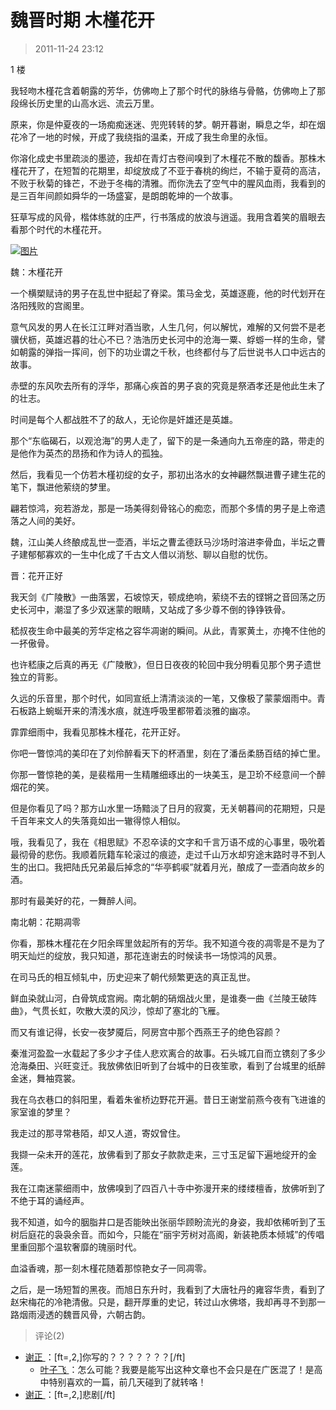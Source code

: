 # 魏晋时期 木槿花开

> 2011-11-24 23:12

1 楼

我轻吻木槿花含着朝露的芳华，仿佛吻上了那个时代的脉络与骨骼，仿佛吻上了那段绵长历史里的山高水远、流云万里。

原来，你是仲夏夜的一场痴痴迷迷、兜兜转转的梦。朝开暮谢，瞬息之华，却在烟花冷了一地的时候，开成了我绕指的温柔，开成了我生命里的永恒。

你溶化成史书里疏淡的墨迹，我却在青灯古卷间嗅到了木槿花不散的馥香。那株木槿花开了，在短暂的花期里，却绽放成了不亚于春桃的绚烂，不输于夏荷的高洁，不败于秋菊的锋芒，不逊于冬梅的清雅。而你洗去了空气中的腥风血雨，我看到的是三百年间颜如舜华的一场盛宴，是朗朗乾坤的一个故事。

狂草写成的风骨，楷体练就的庄严，行书落成的放浪与逍遥。我用含着笑的眉眼去看那个时代的木槿花开。

[![图片](https://pan.4a1801.life/d/NAS/Qzone_wyf/Blogs/images/AF9C9564.gif)](https://pan.4a1801.life/d/NAS/Qzone_wyf/Blogs/images/AF9C9564.gif)

魏：木槿花开

一个横槊赋诗的男子在乱世中挺起了脊梁。策马金戈，英雄逐鹿，他的时代划开在洛阳残败的宫阁里。

意气风发的男人在长江江畔对酒当歌，人生几何，何以解忧，难解的又何尝不是老骥伏枥，英雄迟暮的壮心不已？浩浩历史长河中的沧海一粟、蜉蝣一样的生命，譬如朝露的弹指一挥间，创下的功业谓之千秋，也终都付与了后世说书人口中远古的故事。

赤壁的东风吹去所有的浮华，那痛心疾首的男子哀的究竟是祭酒孝还是他此生未了的壮志。

时间是每个人都战胜不了的敌人，无论你是奸雄还是英雄。

那个“东临碣石，以观沧海”的男人走了，留下的是一条通向九五帝座的路，带走的是他作为英杰的昂扬和作为诗人的孤独。

然后，我看见一个仿若木槿初绽的女子，那初出洛水的女神翩然飘进曹子建生花的笔下，飘进他萦绕的梦里。

翩若惊鸿，宛若游龙，那是一场美得刻骨铭心的痴恋，而那个多情的男子是上帝遗落之人间的美好。

魏，江山美人终酿成乱世一壶酒，半坛之曹孟德跃马沙场时溶进李骨血，半坛之曹子建郁郁寡欢的一生中化成了千古文人借以消愁、聊以自慰的忧伤。

晋：花开正好

我天剑《广陵散》一曲落罢，石坡惊天，顿成绝响，萦绕不去的铿锵之音回荡之历史长河中，潮湿了多少双迷蒙的眼睛，又站成了多少尊不倒的铮铮铁骨。

嵇叔夜生命中最美的芳华定格之容华凋谢的瞬间。从此，青冢黄土，亦掩不住他的一抔傲骨。

也许嵇康之后真的再无《广陵散》，但日日夜夜的轮回中我分明看见那个男子遗世独立的背影。

久远的乐音里，那个时代，如同宣纸上清清淡淡的一笔，又像极了蒙蒙烟雨中。青石板路上蜿蜒开来的清浅水痕，就连呼吸里都带着淡雅的幽凉。

霏霏细雨中，我看见那株木槿花，花开正好。

你吧一瞥惊鸿的美印在了刘伶醉看天下的杯酒里，刻在了潘岳柔肠百结的掉亡里。

你那一瞥惊艳的美，是裴楷用一生精雕细琢出的一块美玉，是卫玠不经意间一个醉烟花的笑。

但是你看见了吗？那方山水里一场黯淡了日月的寂寞，无关朝暮间的花期短，只是千百年来文人的失落竟如出一辙得惊人相似。

哦，我看见了，我在《相思赋》不忍卒读的文字和千言万语不成的心事里，吸吮着最彻骨的悲伤。我顺着阮籍车轮滚过的痕迹，走过千山万水却穷途末路时寻不到人生的出口。我把陆氏兄弟最后掉念的“华亭鹤唳”就着月光，酿成了一壶酒向故乡的酒。

那时有最美好的花，一舞醉人间。

南北朝：花期凋零

你看，那株木槿花在夕阳余晖里敛起所有的芳华。我不知道今夜的凋零是不是为了明天灿烂的绽放，我只知道，那花连谢去的时候读书一场惊鸿的风景。

在司马氏的相互倾轧中，历史迎来了朝代频繁更迭的真正乱世。

鲜血染就山河，白骨筑成宫阙。南北朝的硝烟战火里，是谁奏一曲《兰陵王破阵曲》，气贯长虹，吹散大漠的风沙，惊却了塞北的飞雁。

而又有谁记得，长安一夜梦魇后，阿房宫中那个西燕王子的绝色容颜？

秦淮河盈盈一水载起了多少才子佳人悲欢离合的故事。石头城兀自而立镌刻了多少沧海桑田、兴旺变迁。我放佛依旧听到了台城中的日夜笙歌，看到了台城里的纸醉金迷，舞袖霓裳。

我在乌衣巷口的斜阳里，看着朱雀桥边野花开遍。昔日王谢堂前燕今夜有飞进谁的家室谁的梦里？

我走过的那寻常巷陌，却又人道，寄奴曾住。

我撷一朵未开的莲花，放佛看到了那女子款款走来，三寸玉足留下遍地绽开的金莲。

我在江南迷蒙细雨中，放佛嗅到了四百八十寺中弥漫开来的缕缕檀香，放佛听到了不绝于耳的诵经声。

我不知道，如今的胭脂井口是否能映出张丽华顾盼流光的身姿，我却依稀听到了玉树后庭花的袅袅余音。而如今，只能在“丽宇芳树对高阁，新装艳质本倾城”的传唱里重回那个温软奢靡的瑰丽时代。

血溢香魂，那一刻木槿花随着那惊艳女子一同凋零。

之后，是一场短暂的黑夜。而旭日东升时，我看到了大唐牡丹的雍容华贵，看到了赵宋梅花的冷艳清傲。只是，翻开厚重的史记，转过山水佛塔，我却再寻不到那一路烟雨浸透的魏晋风骨，六朝古韵。

> 评论(2)

- [谢正 ](https://user.qzone.qq.com/444231238)：[ft=,2,]你写的？？？？？？？[/ft]
  - [叶子飞 ](https://user.qzone.qq.com/2542864301)：怎么可能？我要是能写出这种文章也不会只是在广医混了！是高中特别喜欢的一篇，前几天碰到了就转咯！
- [谢正 ](https://user.qzone.qq.com/444231238)：[ft=,2,]悲剧[/ft]
